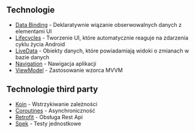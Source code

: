 
Technologie
--------------
  * [Data Binding][1] - Deklaratywnie wiązanie obserwowalnych danych z elementami UI
  * [Lifecycles][2] - Tworzenie UI, które automatycznie reaguje na zdarzenia cyklu życia Android
  * [LiveData][3] - Obiekty danych, które powiadamiają widoki o zmianach w bazie danych
  * [Navigation][4] - Nawigacja aplikacji
  * [ViewModel][5] - Zastosowanie wzorca MVVM 

[1]: https://developer.android.com/topic/libraries/data-binding/
[2]: https://developer.android.com/topic/libraries/architecture/lifecycle
[3]: https://developer.android.com/topic/libraries/architecture/livedata
[4]: https://developer.android.com/topic/libraries/architecture/navigation/
[5]: https://developer.android.com/topic/libraries/architecture/viewmodel


## Technologie third party
* [Koin][6] - Wstrzykiwanie zależności
* [Coroutines][7] - Asynchroniczność
* [Retrofit][8] - Obsługa Rest Api
* [Spek][9] - Testy jednostkowe

[6]: https://bumpteh.github.io/glide/
[7]: https://developer.android.com/kotlin/coroutines?gclid=Cj0KCQjwqKuKBhCxARIsACf4XuGWwWKcldqLk9jkFpcIt3ikEmbzx5Yt5oCMWPWxVnCNE4szHmbOGwgaAqq-EALw_wcB&gclsrc=aw.ds
[8]: https://square.github.io/retrofit/
[9]: https://www.spekframework.org/
